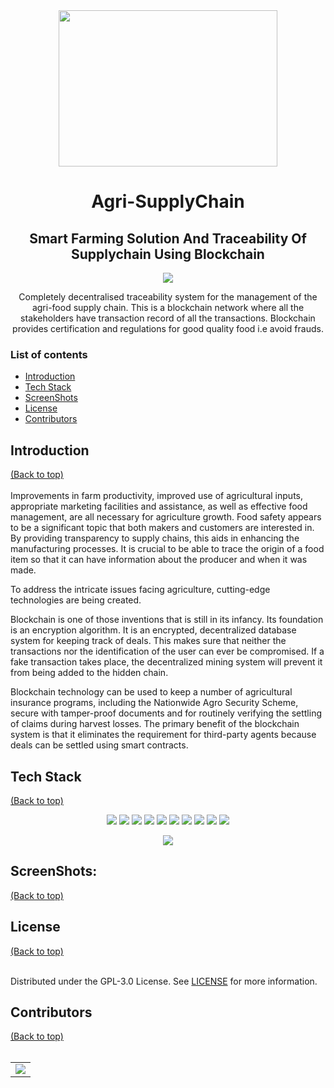 <div align="center"> 
    <img src="https://github.com/anotherwebguy/Agri-SupplyChain/assets/66346161/c55cee4c-7d49-4cea-b32d-c87a6912b46a" height = 250 width = 350>
    <h1><b>Agri-SupplyChain</b></h1>
  <h2>Smart Farming Solution And Traceability Of Supplychain Using Blockchain</h2>
  <img src="https://github.com/anotherwebguy/Agri-SupplyChain/assets/66346161/a1d5ddbc-10c3-4c26-b1f8-b76b0eb08959">

  Completely decentralised traceability system for the management of the agri-food supply chain. This is a blockchain network where all the stakeholders have transaction record of all the transactions. Blockchain provides certification and regulations for good quality food i.e avoid frauds.
</div> 

### List of contents

- [Introduction](#introduction)
- [Tech Stack](#tech-stack)
- [ScreenShots](#screenshots) 
- [License](#license)
- [Contributors](#contributors)


## Introduction
[(Back to top)](#list-of-contents) <br><br>
Improvements in farm productivity, improved use of agricultural inputs, appropriate marketing facilities and assistance, as well as effective food management, are
all necessary for agriculture growth. Food safety appears to be a significant topic that both makers and customers are interested in. By providing transparency to supply chains, this aids in enhancing the manufacturing processes. It is crucial to be able to trace the origin of a food item so that it can have information
about the producer and when it was made. 

To address the intricate issues facing agriculture, cutting-edge technologies are being created. 

Blockchain is one of those inventions that is still in its infancy. Its foundation is an encryption algorithm. It is an encrypted, decentralized database system for keeping track of deals. This makes sure that neither the transactions nor the identification of the user can ever be compromised. If a fake transaction takes place, the decentralized mining system will prevent it from being added to the hidden chain. 

Blockchain technology can be used to keep a number of agricultural insurance programs, including the Nationwide Agro Security Scheme, secure with tamper-proof documents and for routinely verifying the settling of claims during harvest losses. The primary benefit of the blockchain system is that it eliminates the requirement for third-party agents because deals can be settled using smart contracts.

## Tech Stack
[(Back to top)](#list-of-contents)
<p align="center">
  <img src="https://img.shields.io/badge/Ethereum-3C3C3D?style=for-the-badge&logo=Ethereum&logoColor=white"/>   <img src="https://img.shields.io/badge/mysql-%2300f.svg?style=for-the-badge&logo=mysql&logoColor=white" />   <img src="https://img.shields.io/badge/django-%23092E20.svg?style=for-the-badge&logo=django&logoColor=white"/>      <img src="https://img.shields.io/badge/DJANGO-REST-ff1709?style=for-the-badge&logo=django&logoColor=white&color=ff1709&labelColor=gray"/>   <img src="https://img.shields.io/badge/express.js-%23404d59.svg?style=for-the-badge&logo=express&logoColor=%2361DAFB"/>   <img src="https://img.shields.io/badge/node.js-6DA55F?style=for-the-badge&logo=node.js&logoColor=white"/>  <img src="https://img.shields.io/badge/react-%2320232a.svg?style=for-the-badge&logo=react&logoColor=%2361DAFB"/>  <img src="https://img.shields.io/badge/web3.js-F16822?style=for-the-badge&logo=web3.js&logoColor=white"/>  <img src="https://img.shields.io/badge/python-3670A0?style=for-the-badge&logo=python&logoColor=ffdd54"/>  <img src="https://img.shields.io/badge/Solidity-%23363636.svg?style=for-the-badge&logo=solidity&logoColor=white"/>  
  <br>
<div align="center">
  <img src="https://github.com/anotherwebguy/Agri-SupplyChain/assets/66346161/c3886772-fbd1-46e8-982e-f195464c982d">
</div>

## ScreenShots:
[(Back to top)](#list-of-contents)
<div align="center">
</div>


## License
[(Back to top)](#list-of-contents) <br><br>

Distributed under the GPL-3.0 License. See [LICENSE](https://github.com/anotherwebguy/Agri-SupplyChain/blob/main/LICENSE) for more information.

## Contributors
[(Back to top)](#list-of-contents) <br><br>

<table>
	<tr>
		<td>
			<a href="https://github.com/anotherwebguy/Agri-SupplyChain/graphs/contributors">
                             <img src="https://contrib.rocks/image?repo=anotherwebguy/Agri-SupplyChain" />
                        </a>
		</td>
	</tr>
</table>



